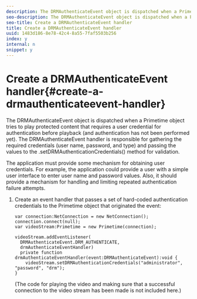 ```yaml
---
description: The DRMAuthenticateEvent object is dispatched when a Primetime object tries to play protected content that requires a user credential for authentication before playback (and authentication has not been performed yet). The DRMAuthenticateEvent handler is responsible for gathering the required credentials (user name, password, and type) and passing the values to the .setDRMAuthenticationCredentials() method for validation.
seo-description: The DRMAuthenticateEvent object is dispatched when a Primetime object tries to play protected content that requires a user credential for authentication before playback (and authentication has not been performed yet). The DRMAuthenticateEvent handler is responsible for gathering the required credentials (user name, password, and type) and passing the values to the .setDRMAuthenticationCredentials() method for validation.
seo-title: Create a DRMAuthenticateEvent handler
title: Create a DRMAuthenticateEvent handler
uuid: 1483d186-8e78-42c4-8a55-7faf5503b256
index: y
internal: n
snippet: y
---
```


# Create a DRMAuthenticateEvent handler{#create-a-drmauthenticateevent-handler}

The DRMAuthenticateEvent object is dispatched when a Primetime object tries to play protected content that requires a user credential for authentication before playback (and authentication has not been performed yet). The DRMAuthenticateEvent handler is responsible for gathering the required credentials (user name, password, and type) and passing the values to the .setDRMAuthenticationCredentials() method for validation.

 The application must provide some mechanism for obtaining user credentials. For example, the application could provide a user with a simple user interface to enter user name and password values. Also, it should provide a mechanism for handling and limiting repeated authentication failure attempts. 
1. Create an event handler that passes a set of hard-coded authentication credentials to the Primetime object that originated the event:

   ```
   var connection:NetConnection = new NetConnection();  
   connection.connect(null);  
   var videoStream:Primetime = new Primetime(connection);  
    
   videoStream.addEventListener( 
     DRMAuthenticateEvent.DRM_AUTHENTICATE,  
     drmAuthenticateEventHandler)  
     private function drmAuthenticateEventHandler(event:DRMAuthenticateEvent):void {  
       videoStream.setDRMAuthenticationCredentials("administrator", "password", "drm");  
   } 
   ```

   (The code for playing the video and making sure that a successful connection to the video stream has been made is not included here.)

